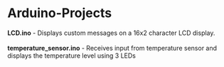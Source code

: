 # Arduino-Projects
<b>LCD.ino</b> - Displays custom messages on a 16x2 character LCD display.
<br>
<br>
<b>temperature_sensor.ino</b> - Receives input from temperature sensor and displays the temperature level using 3 LEDs
